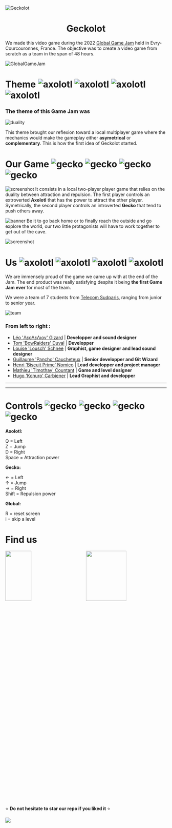 ![Geckolot](https://github.com/Hugo-Carbiener/Geckolot/blob/Readme/ReadeMeResources/logo.gif)

<h1 align="center" style="font-weight: bold">Geckolot</h1>

We made this video game during the 2022 [Global Game Jam](https://globalgamejam.org/) held in Evry-Courcouronnes, France. The objective was to create a video game from scratch as a team in the span of 48 hours.

![GlobalGameJam](https://github.com/Hugo-Carbiener/Geckolot/blob/Readme/ReadeMeResources/ggj.jpg)


# **Theme** ![axolotl](https://github.com/Hugo-Carbiener/Geckolot/blob/Readme/ReadeMeResources/Axolotl2.png) ![axolotl](https://github.com/Hugo-Carbiener/Geckolot/blob/Readme/ReadeMeResources/Axolotl2.png) ![axolotl](https://github.com/Hugo-Carbiener/Geckolot/blob/Readme/ReadeMeResources/Axolotl2.png) ![axolotl](https://github.com/Hugo-Carbiener/Geckolot/blob/Readme/ReadeMeResources/Axolotl2.png)
### The **theme** of this Game Jam was 
![duality](https://github.com/Hugo-Carbiener/Geckolot/blob/Readme/ReadeMeResources/duality.PNG)

This theme brought our reflexion toward a local multiplayer game where the mechanics would make the gameplay either **asymetrical** or **complementary**. This is how the first idea of Geckolot started.

# **Our Game** ![gecko](https://github.com/Hugo-Carbiener/Geckolot/blob/Readme/ReadeMeResources/Gecko2.png) ![gecko](https://github.com/Hugo-Carbiener/Geckolot/blob/Readme/ReadeMeResources/Gecko2.png) ![gecko](https://github.com/Hugo-Carbiener/Geckolot/blob/Readme/ReadeMeResources/Gecko2.png) ![gecko](https://github.com/Hugo-Carbiener/Geckolot/blob/Readme/ReadeMeResources/Gecko2.png) 

![screenshot](https://github.com/Hugo-Carbiener/Geckolot/blob/Readme/ReadeMeResources/screen1.PNG)
It consists in a local two-player player game that relies on the duality between attraction and repulsion. The first player controls an extroverted **Axolotl** that has the power to attract the other player. Symetrically, the second player controls an introverted **Gecko** that tend to push others away. 

![banner](https://github.com/Hugo-Carbiener/Geckolot/blob/Readme/ReadeMeResources/level2Banner.png)
Be it to go back home or to finally reach the outside and go explore the world, our two little protagonists will have to work together to get out of the cave.

![screenshot](https://github.com/Hugo-Carbiener/Geckolot/blob/Readme/ReadeMeResources/screen2.PNG)


# **Us** ![axolotl](https://github.com/Hugo-Carbiener/Geckolot/blob/Readme/ReadeMeResources/Axolotl.png) ![axolotl](https://github.com/Hugo-Carbiener/Geckolot/blob/Readme/ReadeMeResources/Axolotl.png) ![axolotl](https://github.com/Hugo-Carbiener/Geckolot/blob/Readme/ReadeMeResources/Axolotl.png) ![axolotl](https://github.com/Hugo-Carbiener/Geckolot/blob/Readme/ReadeMeResources/Axolotl.png)

We are immensely proud of the game we came up with at the end of the Jam. The end product was really satisfying despite it being **the first Game Jam ever** for most of the team.

We were a team of 7 students from [Telecom Sudparis](https://www.telecom-sudparis.eu/), ranging from junior to senior year. 

![team](https://github.com/Hugo-Carbiener/Geckolot/blob/Readme/ReadeMeResources/team.jpeg)

### From left to right :

- [Léo 'ΛεοΛεΛιον' Gizard]() | **Developper and sound designer**
- [Tom 'BowRaiders' Duval](www.linkedin.com/in/tom-duval-imtbs) | **Developper**
- [Louise 'Lousch' Schnee]() | **Graphist, game designer and lead sound designer**
- [Guillaume 'Pancho' Caucheteux]() | **Senior developper and Git Wizard**
- [Henri 'Biscuit Prime' Nomico](https://github.com/BiscuitPrime) | **Lead developper and project manager**
- [Mathieu 'Timothay' Countant]() | **Game and level designer**
- [Hugo 'Kohuro' Carbiener](https://github.com/Hugo-Carbiener) | **Lead Graphist and developper**

___ 
___


# **Controls** ![gecko](https://github.com/Hugo-Carbiener/Geckolot/blob/Readme/ReadeMeResources/Gecko.png) ![gecko](https://github.com/Hugo-Carbiener/Geckolot/blob/Readme/ReadeMeResources/Gecko.png) ![gecko](https://github.com/Hugo-Carbiener/Geckolot/blob/Readme/ReadeMeResources/Gecko.png) ![gecko](https://github.com/Hugo-Carbiener/Geckolot/blob/Readme/ReadeMeResources/Gecko.png)
**Axolotl:** 

Q = Left  
Z = Jump  
D = Right  
Space = Attraction power  

**Gecko:**  

← = Left  
↑ = Jump  
→ =  Right  
Shift = Repulsion power  

**Global:**

R = reset screen  
i = skip a level 

# **Find us**

<a href="https://mathieu-coutant.itch.io/geckolot"><img src="https://github.com/Hugo-Carbiener/Geckolot/blob/Readme/ReadeMeResources/itchio.png" width="40%" height="20%" style="margin-right: 50"/></a><a href="https://globalgamejam.org/2022/games/geckolot-2"><img src="https://github.com/Hugo-Carbiener/Geckolot/blob/Readme/ReadeMeResources/globalgamejam.png" width="50%" height="20%"/></a>


:star: **Do not hesitate to star our repo if you liked it** :star:


<img src="https://github.com/Hugo-Carbiener/Geckolot/blob/Readme/ReadeMeResources/meme.PNG" align="center"/>
